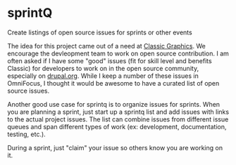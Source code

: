 sprintQ
=======

Create listings of open source issues for sprints or other events

The idea for this project came out of a need at [Classic Graphics](https://knowclassic.com). We encourage the devleopment team to work on open source contribution. I am often asked if I have some "good" issues (fit for skill level and benefits Classic) for developers to work on in the open source community, especially on [drupal.org](https://drupal.org). While I keep a number of these issues in OmniFocus, I thought it would be awesome to have a curated list of open source issues.

Another good use case for sprintq is to organize issues for sprints. When you are planning a sprint, just start up a sprintq list and add issues with links to the actual project issues. The list can combine issues from different issue queues and span different types of work (ex: development, documentation, testing, etc.).

During a sprint, just "claim" your issue so others know you are working on it.
